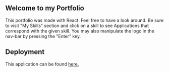 ## Welcome to my Portfolio

This portfolio was made with React. Feel free to have a look around. Be sure to visit "My Skills" section and click on a skill to see Applications that correspond with the given skill. You may also manipulate the logo in the nav-bar by pressing the "Enter" key. 

## Deployment 

This application can be found [here.](https://myportfolio2000.herokuapp.com/)